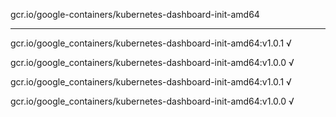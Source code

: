 gcr.io/google-containers/kubernetes-dashboard-init-amd64 

----
gcr.io/google_containers/kubernetes-dashboard-init-amd64:v1.0.1 √

gcr.io/google_containers/kubernetes-dashboard-init-amd64:v1.0.0 √

gcr.io/google_containers/kubernetes-dashboard-init-amd64:v1.0.1 √

gcr.io/google_containers/kubernetes-dashboard-init-amd64:v1.0.0 √

